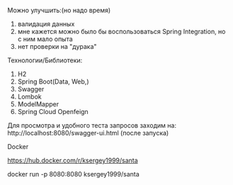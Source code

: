 Можно улучшить:(но надо время)
1) валидация данных
2) мне кажется можно было бы воспользоваться Spring Integration, но с ним мало опыта
3) нет проверки на "дурака"


Технологии/Библиотеки:
1) H2
2) Spring Boot(Data, Web,)
3) Swagger
4) Lombok
5) ModelMapper
6) Spring Cloud Openfeign



Для просмотра и удобного теста запросов заходим на: http://localhost:8080/swagger-ui.html  (после запуска)


Docker

https://hub.docker.com/r/ksergey1999/santa

docker run -p 8080:8080 ksergey1999/santa
